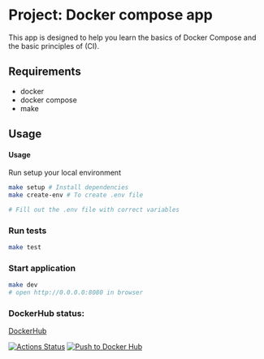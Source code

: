 # Project: Docker compose app

This app is designed to help you learn the basics of Docker Compose and the basic principles of (CI).

## Requirements

* docker
* docker compose 
* make

## Usage

#### Usage

Run setup your local environment
```bash
make setup # Install dependencies
make create-env # To create .env file

# Fill out the .env file with correct variables

```

### Run tests

```bash
make test
```

### Start application

```bash
make dev
# open http://0.0.0.0:8080 in browser
```

### DockerHub status:
[DockerHub](https://hub.docker.com/repository/docker/rgusseinov/devops-for-programmers-project-74/general)

[![Actions Status](https://github.com/rgusseinov/devops-for-programmers-project-74/actions/workflows/hexlet-check.yml/badge.svg)](https://github.com/rgusseinov/devops-for-programmers-project-74/actions)
[![Push to Docker Hub](https://github.com/rgusseinov/devops-for-programmers-project-74/actions/workflows/push.yml/badge.svg)](https://github.com/rgusseinov/devops-for-programmers-project-74/actions/workflows/push.yml)
